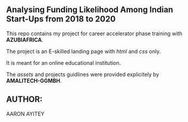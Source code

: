 ## Analysing Funding Likelihood Among Indian Start-Ups from 2018 to  2020

This repo contains my project for career accelerator phase training with **AZUBIAFRICA**.

The project is an E-skilled landing page with *html* and *css* only.

It is meant for an online educational institution.

The *assets* and projects guidlines were provided explicitely by **AMALITECH-GGMBH**.

## AUTHOR:

AARON AYITEY
